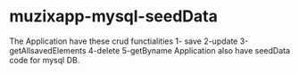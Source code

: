 # muzixapp-mysql-seedData
The Application have these crud functialities 
1- save 2-update 3-getAllsavedElements 4-delete 5-getByname 
Application also have seedData code for mysql DB.
